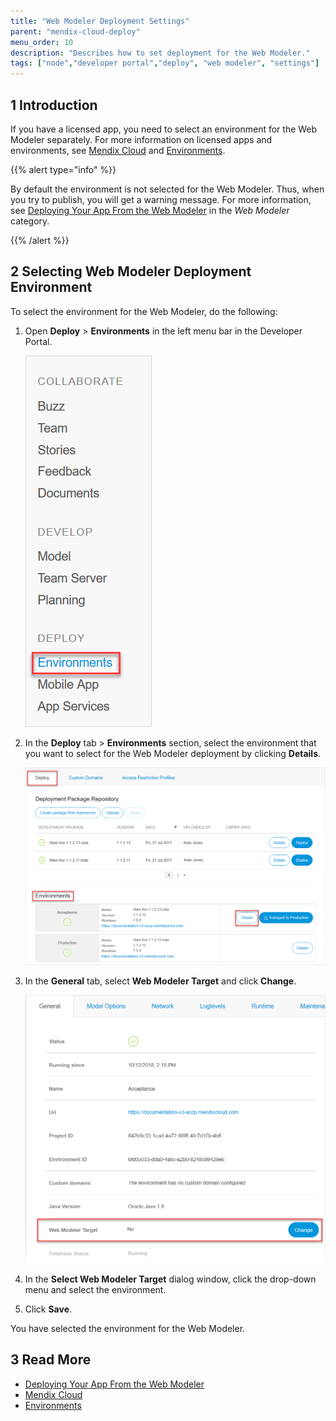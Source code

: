 ```yaml
---
title: "Web Modeler Deployment Settings"
parent: "mendix-cloud-deploy"
menu_order: 10
description: "Describes how to set deployment for the Web Modeler."
tags: ["node","developer portal","deploy", "web modeler", "settings"]
---
```


## 1 Introduction

If you have a licensed app, you need to select an environment for the Web Modeler separately. For more information on licensed apps and environments, see [Mendix Cloud](mendix-cloud-deploy) and [Environments](environments). 

{{% alert type="info" %}}

By default the environment is not selected for the Web Modeler. Thus, when you try to publish, you will get a warning message. For more information, see [Deploying Your App From the Web Modeler](/web-modeler/deployment-wm) in the *Web Modeler* category.

{{% /alert %}}

## 2 Selecting Web Modeler Deployment Environment 

To select the environment for the Web Modeler, do the following:

1.  Open **Deploy** > **Environments** in the left menu bar in the Developer Portal.

    ![Environments in the Developer Portal](attachments/web-modeler-deployment-settings/developer-portal-deploy-environments.png)

2.  In the **Deploy** tab > **Environments** section, select the environment that you want to select for the Web Modeler deployment by clicking **Details**. 

    ![Details of an Environment in the Developer Portal](attachments/web-modeler-deployment-settings/developer-portal-environments-details.png)

3.  In the **General** tab, select **Web Modeler Target** and click **Change**.

    ![](attachments/web-modeler-deployment-settings/developer-portal-web-modeler-target.png)

4. In the **Select Web Modeler Target** dialog window, click the drop-down menu and select the environment. 

5. Click **Save**.

You have selected the environment for the Web Modeler. 

## 3 Read More

*   [Deploying Your App From the Web Modeler](/web-modeler/deployment-wm)
*   [Mendix Cloud](mendix-cloud-deploy)
*   [Environments](environments)
